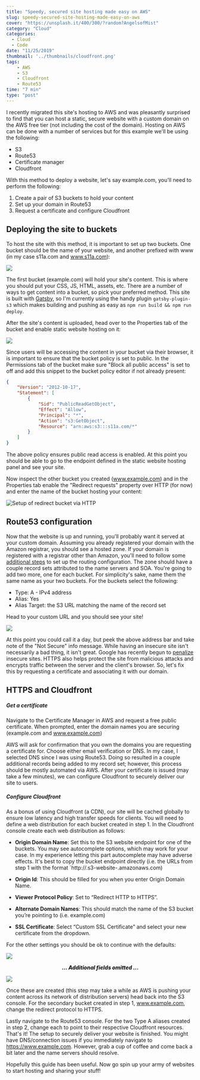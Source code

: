 ```yaml
---
title: "Speedy, secured site hosting made easy on AWS"
slug: speedy-secured-site-hosting-made-easy-on-aws
cover: "https://unsplash.it/400/300/?random?AngelsofMist"
category: "Cloud"
categories:
  - Cloud
  - Code
date: "11/25/2019"
thumbnail: '../thumbnails/cloudfront.png'
tags:
    - AWS
    - S3
    - Cloudfront
    - Route53
time: "7 min"
type: "post"
---
```


I recently migrated this site's hosting to AWS and was pleasantly surprised to find that you can host a static, secure website with a custom domain on the AWS free tier (not including the cost of the domain). Hosting on AWS can be done with a number of services but for this example we'll be using the following:

* S3
* Route53
* Certificate manager 
* Cloudfront

With this method to deploy a website, let's say example.com, you'll need to perform the following:

1. Create a pair of S3 buckets to hold your content 
2. Set up your domain in Route53
3. Request a certificate and configure Cloudfront

## Deploying the site to buckets
To host the site with this method, it is important to set up two buckets. One bucket should be the name of your website, and another prefixed with www (in my case s11a.com and www.s11a.com):

![](../images/s3Console.png)

The first bucket (example.com) will hold your site's content. This is where you should put your CSS, JS, HTML, assets, etc. There are a number of ways to get content into a bucket, so pick your preferred method. This site is built with [Gatsby](https://www.gatsbyjs.org/), so I'm currently using the handy plugin `gatsby-plugin-s3` which makes building and pushing as easy as `npm run build && npm run deploy`. 

After the site's content is uploaded, head over to the Properties tab of the bucket and enable static website hosting on it:

![](../images/s3StaticHosting.png)

Since users will be accessing the content in your bucket via their browser, it is important to ensure that the bucket policy is set to public. In the Permissions tab of the bucket make sure "Block all public access" is set to off and add this snippet to the bucket policy editor if not already present:

```json
{
    "Version": "2012-10-17",
    "Statement": [
        {
            "Sid": "PublicReadGetObject",
            "Effect": "Allow",
            "Principal": "*",
            "Action": "s3:GetObject",
            "Resource": "arn:aws:s3:::s11a.com/*"
        }
    ]
}
```

The above policy ensures public read access is enabled. At this point you should be able to go to the endpoint defined in the static website hosting panel and see your site.

Now inspect the other bucket you created (www.example.com) and in the Properties tab enable the "Redirect requests" property over HTTP (for now) and enter the name of the bucket hosting your content:

![Setup of redirect bucket via HTTP](../images/s3Redirect.png)

## Route53 configuration
Now that the website is up and running, you'll probably want it served at your custom domain. Assuming you already registered your domain with the Amazon registrar, you should see a hosted zone. If your domain is registered with a registrar other than Amazon, you'll need to follow some [additional steps](https://docs.aws.amazon.com/Route53/latest/DeveloperGuide/dns-configuring.html) to set up the routing configuration. The zone should have a couple record sets attributed to the name servers and SOA. You're going to add two more, one for each bucket. For simplicity's sake, name them the same name as your two buckets. For the buckets select the following:

- Type: A - IPv4 address
- Alias: Yes 
- Alias Target: the S3 URL matching the name of the record set 

Head to your custom URL and you should see your site!

![](../images/websiteInsecure.png)

At this point you could call it a day, but peek the above address bar and take note of the "Not Secure" info message. While having an insecure site isn't necessarily a bad thing, it isn't great. Google has recently begun to [penalize](https://seo-hacker.com/google-adopt-https/) insecure sites. HTTPS also helps protect the site from malicious attacks and encrypts traffic between the server and the client's browser. So, let's fix this by requesting a certificate and associating it with our domain. 

## HTTPS and Cloudfront

##### Get a certificate
Navigate to the Certificate Manager in AWS and request a free public certificate. When prompted, enter the domain names you are securing (example.com and www.example.com)

AWS will ask for confirmation that you own the domains you are requesting a certificate for. Choose either email verification or DNS. In my case, I selected DNS since I was using Route53. Doing so resulted in a couple additional records being added to my record set; however, this process should be mostly automated via AWS. After your certificate is issued (may take a few minutes), we can configure Cloudfront to securely deliver our site to users. 

##### Configure Cloudfront 
As a bonus of using Cloudfront (a CDN), our site will be cached globally to ensure low latency and high transfer speeds for clients. You will need to define a web distribution for each bucket created in step 1. In the Cloudfront console create each web distribution as follows:

* **Origin Domain Name**: Set this to the S3 website endpoint for one of the buckets. You may see autocomplete options, which may work for your case. In my experience letting this part autocomplete may have adverse effects. It's best to copy the bucket endpoint directly (i.e. the URLs from step 1 with the format `http://<bucket-name>.s3-website-<region>.amazonaws.com)
  
* **Origin Id**: This should be filled for you when you enter Origin Domain Name.
* **Viewer Protocol Policy**: Set to “Redirect HTTP to HTTPS”.
* **Alternate Domain Names**: This should match the name of the S3 bucket you’re pointing to (i.e. example.com)
* **SSL Certificate**: Select “Custom SSL Certificate” and select your new certificate from the dropdown.

For the other settings you should be ok to continue with the defaults:

![](../images/cloudFront1.png)
<p style="text-align: center; font-weight: 800; font-style:italic">
... Additional fields omitted ... 
</p>

![](../images/cloudFront2.png)

Once these are created (this step may take a while as AWS is pushing your content across its network of distribution servers) head back into the S3 console. For the secondary bucket created in step 1, www.example.com, change the redirect protocol to HTTPS. 

Lastly navigate to the Route53 console. For the two Type A aliases created in step 2, change each to point to their respective Cloudfront resources. That's it! The setup to securely deliver your website is finished. You might have DNS/connection issues if you immediately navigate to https://www.example.com. However, grab a cup of coffee and come back a bit later and the name servers should resolve. 

Hopefully this guide has been useful. Now go spin up your army of websites to start hosting and sharing your stuff!
